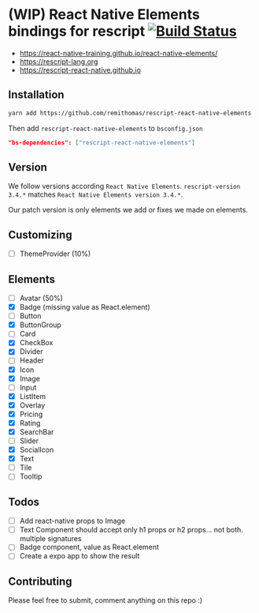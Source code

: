 # (WIP) React Native Elements bindings for rescript [![Build Status](https://app.travis-ci.com/remithomas/rescript-react-native-elements.svg?branch=master)](https://app.travis-ci.com/remithomas/rescript-react-native-elements)

- https://react-native-training.github.io/react-native-elements/
- https://rescript-lang.org
- https://rescript-react-native.github.io

## Installation

```bash
yarn add https://github.com/remithomas/rescript-react-native-elements
```

Then add `rescript-react-native-elements` to `bsconfig.json`

```json
"bs-dependencies": ["rescript-react-native-elements"]
```

## Version

We follow versions according `React Native Elements`.
`rescript-version 3.4.*` matches `React Native Elements version 3.4.*`.

Our patch version is only elements we add or fixes we made on elements.

## Customizing

- [ ] ThemeProvider (10%)

## Elements

- [ ] Avatar (50%)
- [x] Badge (missing value as React.element)
- [ ] Button
- [x] ButtonGroup
- [ ] Card
- [x] CheckBox
- [x] Divider
- [ ] Header
- [x] Icon
- [x] Image
- [ ] Input
- [x] ListItem
- [x] Overlay
- [x] Pricing
- [x] Rating
- [x] SearchBar
- [ ] Slider
- [x] SocialIcon
- [x] Text
- [ ] Tile
- [ ] Tooltip

## Todos

- [ ] Add react-native props to Image
- [ ] Text Component should accept only h1 props or h2 props... not both. multiple signatures
- [ ] Badge component, value as React.element
- [ ] Create a expo app to show the result

## Contributing

Please feel free to submit, comment anything on this repo :)
